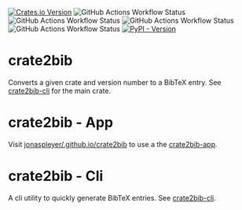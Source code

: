 [![Crates.io Version](https://img.shields.io/crates/v/crate2bib?style=flat-square)](https://crates.io/crates/crate2bib)
![GitHub Actions Workflow Status](https://img.shields.io/github/actions/workflow/status/jonaspleyer/crate2bib/webapp.yml?style=flat-square&label=Build)
![GitHub Actions Workflow Status](https://img.shields.io/github/actions/workflow/status/jonaspleyer/crate2bib/test.yml?style=flat-square&label=Test)
![GitHub Actions Workflow Status](https://img.shields.io/github/actions/workflow/status/jonaspleyer/crate2bib/maturin.yml?style=flat-square&label=Release)
![GitHub Actions Workflow Status](https://img.shields.io/github/actions/workflow/status/jonaspleyer/crate2bib/pytest.yml?style=flat-square&label=Pytest)
[![PyPI - Version](https://img.shields.io/pypi/v/crate2bib?style=flat-square)](https://pypi.org/project/crate2bib/)

# crate2bib

Converts a given crate and version number to a BibTeX entry.
See [crate2bib-cli](https://github.com/jonaspleyer/tree/main/crate2bib) for the main crate.

# crate2bib - App

Visit [jonaspleyer/.github.io/crate2bib](https://jonaspleyer.github.io/crate2bib/) to use a the
[crate2bib-app](https://github.com/jonaspleyer/crate2bib/tree/main/crate2bib-app).

# crate2bib - Cli
A cli utility to quickly generate BibTeX entries.
See [crate2bib-cli](https://github.com/jonaspleyer/tree/main/crate2bib-cli).

